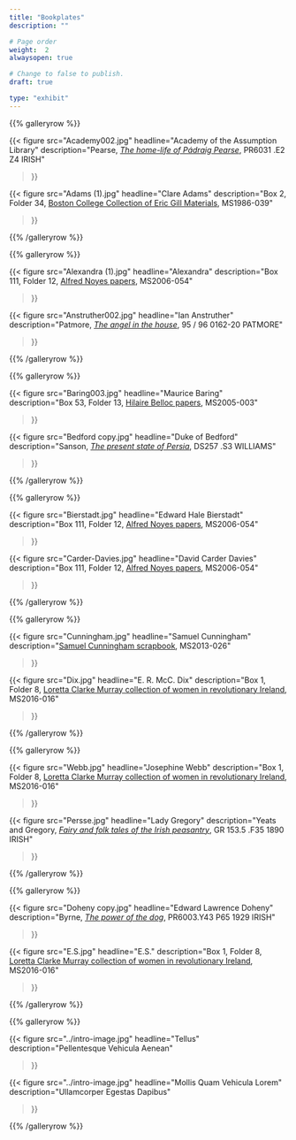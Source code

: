 ```yaml
---
title: "Bookplates"
description: ""

# Page order
weight:  2
alwaysopen: true

# Change to false to publish.
draft: true

type: "exhibit"
---
```


{{% galleryrow %}}

{{< figure src="Academy002.jpg"
           headline="Academy of the Assumption Library"
           description="Pearse, *[The home-life of Pádraig Pearse](https://bc-primo.hosted.exlibrisgroup.com/permalink/f/1jdnfk3/ALMA-BC21358550680001021)*, PR6031 .E2 Z4 IRISH"
>}}

{{< figure src="Adams (1).jpg"
           headline="Clare Adams"
           description="Box 2, Folder 34, [Boston College Collection of Eric Gill Materials](https://bc-primo.hosted.exlibrisgroup.com/permalink/f/l6ucgu/ALMA-BC21344683760001021), MS1986-039"
>}}

{{% /galleryrow %}}

{{% galleryrow %}}

{{< figure src="Alexandra (1).jpg"
           headline="Alexandra"
           description="Box 111, Folder 12, [Alfred Noyes papers]( https://bc-primo.hosted.exlibrisgroup.com/permalink/f/l6ucgu/ALMA-BC21344686720001021), MS2006-054"
>}}

{{< figure src="Anstruther002.jpg"
           headline="Ian Anstruther"
           description="Patmore, *[The angel in the house](https://bc-primo.hosted.exlibrisgroup.com/permalink/f/l6ucgu/ALMA-BC21337179030001021)*, 95 / 96 0162-20 PATMORE"
>}}

{{% /galleryrow %}}

{{% galleryrow %}}

{{< figure src="Baring003.jpg"
           headline="Maurice Baring"
           description="Box 53, Folder 13, [Hilaire Belloc papers](https://bc-primo.hosted.exlibrisgroup.com/permalink/f/l6ucgu/ALMA-BC21311957810001021), MS2005-003"
>}}

{{< figure src="Bedford copy.jpg"
           headline="Duke of Bedford"
           description="Sanson, *[The present state of Persia]( https://bc-primo.hosted.exlibrisgroup.com/permalink/f/l6ucgu/ALMA-BC21331921280001021)*, DS257 .S3 WILLIAMS"
>}}

{{% /galleryrow %}}

{{% galleryrow %}}

{{< figure src="Bierstadt.jpg"
           headline="Edward Hale Bierstadt"
           description="Box 111, Folder 12, [Alfred Noyes papers](https://bc-primo.hosted.exlibrisgroup.com/permalink/f/l6ucgu/ALMA-BC21344686720001021), MS2006-054"
>}}

{{< figure src="Carder-Davies.jpg"
           headline="David Carder Davies"
           description="Box 111, Folder 12, [Alfred Noyes papers](https://bc-primo.hosted.exlibrisgroup.com/permalink/f/l6ucgu/ALMA-BC21344686720001021), MS2006-054"
>}}

{{% /galleryrow %}}

{{% galleryrow %}}

{{< figure src="Cunningham.jpg"
           headline="Samuel Cunningham"
           description="[Samuel Cunningham scrapbook]( https://bc-primo.hosted.exlibrisgroup.com/permalink/f/l6ucgu/ALMA-BC21429773110001021), MS2013-026"
>}}

{{< figure src="Dix.jpg"
           headline="E. R. McC. Dix"
           description="Box 1, Folder 8, [Loretta Clarke Murray collection of women in revolutionary Ireland](https://bc-primo.hosted.exlibrisgroup.com/permalink/f/l6ucgu/ALMA-BC21381862810001021), MS2016-016"
>}}

{{% /galleryrow %}}

{{% galleryrow %}}

{{< figure src="Webb.jpg"
           headline="Josephine Webb"
           description="Box 1, Folder 8, [Loretta Clarke Murray collection of women in revolutionary Ireland](https://bc-primo.hosted.exlibrisgroup.com/permalink/f/l6ucgu/ALMA-BC21381862810001021), MS2016-016"
>}}

{{< figure src="Persse.jpg"
           headline="Lady Gregory"
           description="Yeats and Gregory, *[Fairy and folk tales of the Irish peasantry](https://bc-primo.hosted.exlibrisgroup.com/permalink/f/l6ucgu/ALMA-BC21321477220001021)*, GR 153.5 .F35 1890 IRISH"
>}}

{{% /galleryrow %}}

{{% galleryrow %}}

{{< figure src="Doheny copy.jpg"
           headline="Edward Lawrence Doheny"
           description="Byrne, *[The power of the dog](https://bc-primo.hosted.exlibrisgroup.com/permalink/f/1jdnfk3/ALMA-BC21322419840001021)*, PR6003.Y43 P65 1929 IRISH"
>}}

{{< figure src="E.S.jpg"
           headline="E.S."
           description="Box 1, Folder 8, [Loretta Clarke Murray collection of women in revolutionary Ireland](https://bc-primo.hosted.exlibrisgroup.com/permalink/f/l6ucgu/ALMA-BC21381862810001021), MS2016-016"
>}}

{{% /galleryrow %}}

{{% galleryrow %}}

{{< figure src="../intro-image.jpg"
           headline="Tellus"
           description="Pellentesque Vehicula Aenean"
>}}

{{< figure src="../intro-image.jpg"
           headline="Mollis Quam Vehicula Lorem"
           description="Ullamcorper Egestas Dapibus"
>}}

{{% /galleryrow %}}
